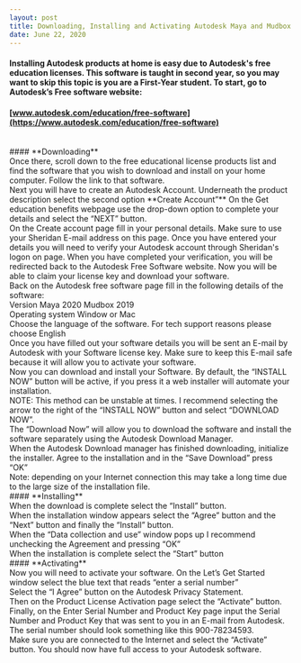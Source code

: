 ```yaml
---
layout: post
title: Downloading, Installing and Activating Autodesk Maya and Mudbox
date: June 22, 2020
--- 
```

#### Installing Autodesk products at home is easy due to Autodesk's free education licenses.  This software is taught in second year, so you may want to skip this topic is you are a First-Year student. To start, go to Autodesk’s Free software website:  
#### [www.autodesk.com/education/free-software](https://www.autodesk.com/education/free-software) 
<br>
#### **Downloading** 
<br>
Once there, scroll down to the free educational license products list and find the software that you wish to download and install on your home computer.  Follow the link to that software.  
<br>
Next you will have to create an Autodesk Account. Underneath the product description select the second option **Create Account”** 
On the Get education benefits webpage use the drop-down option to complete your details and select the “NEXT” button.   
<br>
On the Create account page fill in your personal details.  Make sure to use your Sheridan E-mail address on this page.  Once you have entered your details you will need to verify your Autodesk account through Sheridan's logon on page.  When you have completed your verification, you will be redirected back to the Autodesk Free Software website. Now you will be able to claim your license key and download your software.  
<br>
Back on the Autodesk free software page fill in the following details of the software:  
<br>
Version   
Maya 2020  
Mudbox 2019  
<br>
Operating system  
Window or Mac  
<br>
Choose the language of the software.   
For tech support reasons please choose English  
<br>
Once you have filled out your software details you will be sent an E-mail by Autodesk with your Software license key. Make sure to keep this E-mail safe because it will allow you to activate your software.   
<br>
Now you can download and install your Software.  By default, the “INSTALL NOW” button will be active, if you press it a web installer will automate your installation.     
<br>
NOTE: This method can be unstable at times.  I recommend selecting the arrow to the right of the “INSTALL NOW” button and select “DOWNLOAD NOW”.     
<br>
The “Download Now” will allow you to download the software and install the software separately using the Autodesk Download Manager.   
<br>
When the Autodesk Download manager has finished downloading, initialize the installer.  Agree to the installation and in the “Save Download” press “OK”   
<br>
Note: depending on your Internet connection this may take a long time due to the large size of the installation file.    
<br>
#### **Installing**   
<br>
When the download is complete select the “Install” button.   
<br>
When the installation window appears select the “Agree” button and the “Next” button and finally the “Install” button.    
<br>
When the “Data collection and use” window pops up I recommend unchecking the Agreement and pressing “OK”    
<br>
When the installation is complete select the “Start” button   
<br>
#### **Activating**    
<br>
Now you will need to activate your software.  On the Let’s Get Started window select the blue text that reads “enter a serial number”   
<br>
Select the “I Agree” button on the Autodesk Privacy Statement.    
<br>
Then on the Product License Activation page select the “Activate” button.   
<br>
Finally, on the Enter Serial Number and Product Key page input the Serial Number and Product Key that was sent to you in an E-mail from Autodesk. The serial number should look something like this 900-78234593.   
<br>
Make sure you are connected to the Internet and select the “Activate” button. You should now have full access to your Autodesk software.    

